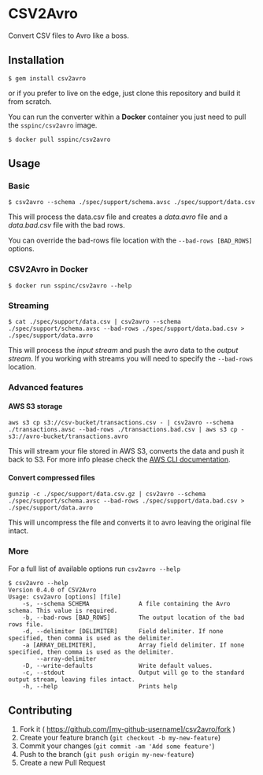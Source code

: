 # CSV2Avro

Convert CSV files to Avro like a boss.

## Installation

    $ gem install csv2avro

or if you prefer to live on the edge, just clone this repository and build it from scratch.

You can run the converter within a **Docker** container you just need to pull the `sspinc/csv2avro` image.

```
$ docker pull sspinc/csv2avro
```

## Usage

### Basic
```
$ csv2avro --schema ./spec/support/schema.avsc ./spec/support/data.csv
```
This will process the data.csv file and creates a *data.avro* file and a *data.bad.csv* file with the bad rows.

You can override the bad-rows file location with the `--bad-rows [BAD_ROWS]` options.

### CSV2Avro in Docker

```
$ docker run sspinc/csv2avro --help
```

### Streaming
```
$ cat ./spec/support/data.csv | csv2avro --schema ./spec/support/schema.avsc --bad-rows ./spec/support/data.bad.csv > ./spec/support/data.avro
```
This will process the *input stream* and push the avro data to the *output stream*. If you working with streams you will need to specify the `--bad-rows` location.

### Advanced features

#### AWS S3 storage

```
aws s3 cp s3://csv-bucket/transactions.csv - | csv2avro --schema ./transactions.avsc --bad-rows ./transactions.bad.csv | aws s3 cp - s3://avro-bucket/transactions.avro
```

This will stream your file stored in AWS S3, converts the data and push it back to S3. For more info please check the [AWS CLI documentation](http://docs.aws.amazon.com/cli/latest/reference/s3/index.html).

#### Convert compressed files

```
gunzip -c ./spec/support/data.csv.gz | csv2avro --schema ./spec/support/schema.avsc --bad-rows ./spec/support/data.bad.csv > ./spec/support/data.avro
```

This will uncompress the file and converts it to avro leaving the original file intact.

### More

For a full list of available options run `csv2avro --help`
```
$ csv2avro --help
Version 0.4.0 of CSV2Avro
Usage: csv2avro [options] [file]
    -s, --schema SCHEMA              A file containing the Avro schema. This value is required.
    -b, --bad-rows [BAD_ROWS]        The output location of the bad rows file.
    -d, --delimiter [DELIMITER]      Field delimiter. If none specified, then comma is used as the delimiter.
    -a [ARRAY_DELIMITER],            Array field delimiter. If none specified, then comma is used as the delimiter.
        --array-delimiter
    -D, --write-defaults             Write default values.
    -c, --stdout                     Output will go to the standard output stream, leaving files intact.
    -h, --help                       Prints help
```

## Contributing

1. Fork it ( https://github.com/[my-github-username]/csv2avro/fork )
2. Create your feature branch (`git checkout -b my-new-feature`)
3. Commit your changes (`git commit -am 'Add some feature'`)
4. Push to the branch (`git push origin my-new-feature`)
5. Create a new Pull Request
